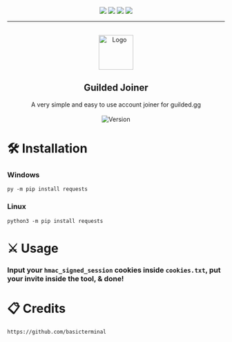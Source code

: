 <div id="top"></div>
<p align="center">
  <img src="https://img.shields.io/github/contributors/mentionable/Guilded-Joiner.svg?style=for-the-badge"/>
  <img src="https://img.shields.io/github/forks/mentionable/Guilded-Joiner.svg?style=for-the-badge"/>
  <img src="https://img.shields.io/github/stars/mentionable/Guilded-Joiner.svg?style=for-the-badge"/>
  <img src="https://img.shields.io/github/issues/mentionable/Guilded-Joiner.svg?style=for-the-badge"/>
</p>
  
---------------------------------------
  
<br/>
<div align="center">
  <a href="https://github.com/mentionable/Guilded-Generator">
    <img src="https://theme.zdassets.com/theme_assets/9580103/07defec28cdc4dca22ce6e2154b1c2299346fe5f.png" alt="Logo" width="80" height="80">
  </a>
  
  <h2 align="center">Guilded Joiner</h3>

  <p align="center">
    A very simple and easy to use account joiner for guilded.gg
    <br />
    <br />
    <img src="https://img.shields.io/badge/Version-1.0.0-7DCDE3?style=for-the-badge" alt="Version">
  </p>
</div>
  


# 🛠️ Installation
### Windows
```
py -m pip install requests
```
### Linux
```
python3 -m pip install requests
```

# ⚔️ Usage
### Input your `hmac_signed_session` cookies inside `cookies.txt`, put your invite inside the tool, & done!


# 📋 Credits
```
https://github.com/basicterminal
```
